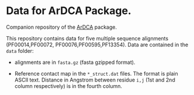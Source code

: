 # Data for ArDCA Package.

Companion repository of the [ArDCA](https://github.com/pagnani/ArDCA)
package.

This repository contains data for five multiple sequence
alignments (PF00014,PF00072, PF00076,PF00595,PF13354). Data are contained in the
`data` folder:
* alignments are in `fasta.gz` (fasta gzipped format).

*  Reference contact map in the `*_struct.dat` files. The format is plain ASCII
   text. Distance in Angstrom between residue `i,j` (1st and 2nd column
   respectively) is in the fourth column.
